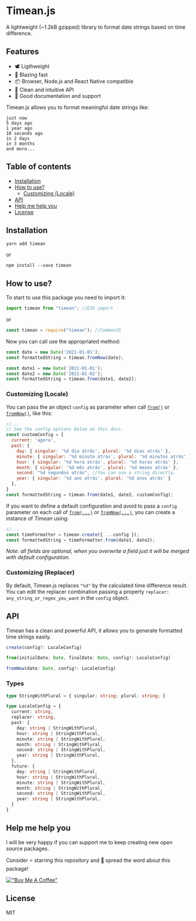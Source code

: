 # Timean.js

A lightweight (~1.2kB gzipped) library to format date strings based on time difference.

## Features

- 🕊️ Ligthweight
- 💨 Blazing fast
- 📦 Browser, Node.js and React Native compatible
- 🧹 Clean and intuitive API
- 📖 Good documentation and support


Timean.js allows you to format meaningful date strings like: 

```
just now
5 days ago
1 year ago
10 seconds ago
in 2 days
in 3 months
and more...
```


## Table of contents
- [Installation](#installation)
- [How to use?](#how-to-use)
  - [Customizing (Locale)](#customizing-locale)
- [API](#api)
- [Help me help you](#help-me-help-you)
- [License](#license)

## Installation

```
yarn add timean
```
or
```
npm install --save timean
```

## How to use?

To start to use this package you need to import it:

```js
import timean from "timean"; //ES6 import
```
or
```js
const timean = require("timean"); //CommonJS
```

Now you can call use the appropriated method:

```js
const date = new Date('2021-01-01');
const formattedString = timean.fromNow(date);
```

```js
const date1 = new Date('2021-01-01');
const date2 = new Date('2021-01-02');
const formattedString = timean.from(date1, date2);
```

### Customizing (Locale)
You can pass the an object ```config``` as parameter when call [```from()```](#api) or [```fromNow()```](#api), like this:

```js
//...
// See the config options below on this docs.
const customConfig = {
  current: 'agora',
  past: {
    day: { singular: '%d dia atrás', plural: '%d dias atrás' },
    minute: { singular: '%d minuto atrás', plural: '%d minutos atrás' },
    hour: { singular: '%d hora atrás', plural: '%d horas atrás' },
    month: { singular: '%d mês atrás', plural: '%d meses atrás' },
    second: "%d segundos atrás", //You can use a string directly.
    year: { singular: '%d ano atrás', plural: '%d anos atrás' }
  },
}
const formattedString = timean.from(date1, date2, customConfig);
```

If you want to define a default configuration and avoid to pass a ```config``` parameter on each call of [```from(...)```](#api) or [```fromNow(...)```](#api), you can create a instance of *Timean* using:

```js
//...
const timeFormatter = timean.create({ ...config });
const formattedString = timeFormatter.from(date1, date2);
```

*Note: all fields are optional, when you overwrite a field just it will be merged with default configuration.*

### Customizing (Replacer)
By default, Timean.js replaces ```"%d"``` by the calculated time difference result. You can edit the replacer combination passing a property ```replacer: any_string_or_regex_you_want``` in the ```config``` object.

## API

Timean has a clean and powerful API, it allows you to generate formatted time strings easily.

```ts
create(config?: LocaleConfig)
```

```ts
from(initialDate: Date, finalDate: Date, config?: LocaleConfig)
```
```ts
fromNow(date: Date, config?: LocaleConfig)
```
### Types
```ts
type StringWithPlural = { singular: string; plural: string; }
```
```ts
type LocaleConfig = {
  current: string,
  replacer: string,
  past: {
    day: string | StringWithPlural,
    hour: string | StringWithPlural,
    minute: string | StringWithPlural,
    month: string | StringWithPlural, 
    second: string | StringWithPlural,
    year: string | StringWithPlural,
  }, 
  future: {
    day: string | StringWithPlural,
    hour: string | StringWithPlural,
    minute: string | StringWithPlural,
    month: string | StringWithPlural, 
    second: string | StringWithPlural,
    year: string | StringWithPlural,
  }
}
```

## Help me help you

I will be very happy if you can support me to keep creating new open source packages.

Consider ⭐ starring this repository and 
📢 spread the word about this package!

[!["Buy Me A Coffee"](https://www.buymeacoffee.com/assets/img/custom_images/orange_img.png)](https://www.buymeacoffee.com/lublot)


## License
MIT